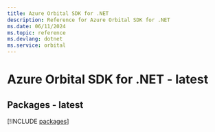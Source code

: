 ```yaml
---
title: Azure Orbital SDK for .NET
description: Reference for Azure Orbital SDK for .NET
ms.date: 06/11/2024
ms.topic: reference
ms.devlang: dotnet
ms.service: orbital
---
```

# Azure Orbital SDK for .NET - latest
## Packages - latest
[!INCLUDE [packages](orbital-index.md)]